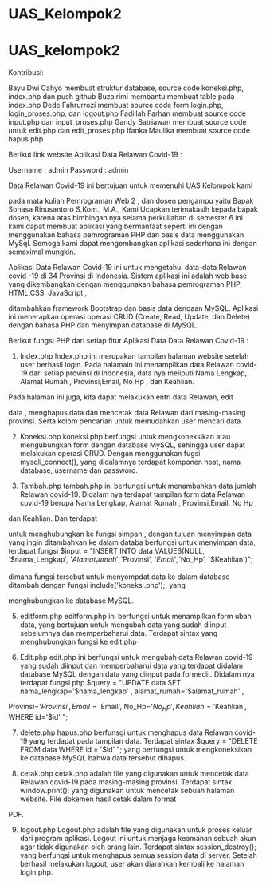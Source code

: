 # UAS_Kelompok2
# UAS_kelompok2

Kontribusi:

Bayu Dwi Cahyo membuat struktur database, source code koneksi.php, index.php dan push github
Buzairimi membantu membuat table pada index.php
Dede Fahrurrozi membuat source code form login.php,   login_proses.php, dan logout.php
Fadillah Farhan membuat source code input.php dan input_proses.php
Gandy Satriawan membuat source code untuk edit.php dan edit_proses.php
Ifanka Maulika membuat source code hapus.php


Berikut link website Aplikasi Data Relawan Covid-19 : 
 
Username	: admin
Password	: admin

Data Relawan Covid-19 ini bertujuan untuk memenuhi UAS Kelompok kami 

pada mata kuliah Pemrograman Web 2 , dan dosen pengampu yaitu Bapak Sonasa Rinusantoro S.Kom., M.A., Kami Ucapkan terimakasih kepada bapak dosen, karena atas bimbingan nya selama perkuliahan di semester 6 ini kami dapat membuat aplikasi yang bermanfaat seperti ini dengan menggunakan bahasa pemrograman PHP dan basis data menggunakan MySql. Semoga kami dapat mengembangkan aplikasi sederhana ini dengan semaximal mungkin.

Aplikasi Data Relawan Covid-19 ini untuk mengetahui data-data Relawan covid -19 di 34 Provinsi di Indonesia. Sistem aplikasi ini adalah web base yang dikembangkan dengan menggunakan bahasa pemrograman PHP, HTML,CSS, JavaScript , 

ditambahkan framework Bootstrap dan basis data dengaan MySQL. Aplikasi ini menerapkan operasi operasi CRUD (Create, Read, Update, dan Delete) dengan bahasa PHP dan menyimpan database di MySQL. 

Berikut fungsi PHP dari setiap fitur Aplikasi Data Data Relawan Covid-19 : 

1. Index.php Index.php ini merupakan tampilan halaman website setelah user berhasil login. Pada halamain ini menampilkan data Relawan covid-19 dari setiap provinsi di Indonesia, data nya meliputi Nama Lengkap, Alamat Rumah , Provinsi,Email, No Hp , dan Keahlian.

Pada halaman ini juga, kita dapat melakukan entri data Relawan, edit 

data , menghapus data dan mencetak data Relawan dari masing-masing provinsi. Serta kolom pencarian untuk memudahkan user mencari data. 

2. Koneksi.php koneksi.php berfungsi untuk mengkoneksikan atau mengubungkan form dengan database MySQL, sehingga user dapat melakukan operasi CRUD. Dengan menggunakan fugsi mysqli_connect(), yang didalamnya terdapat komponen host, nama database, username dan password.

 3.	Tambah.php tambah.php ini berfungsi untuk menambahkan data jumlah Relawan covid-19. Didalam nya terdapat tampilan form data Relawan covid-19 berupa Nama Lengkap, Alamat Rumah , Provinsi,Email, No Hp , 

dan Keahlian. Dan terdapat <form method="post" action="simpan.php" > untuk menghubungkan ke fungsi simpan , dengan tujuan menyimpan data yang ingin ditambahkan ke dalam databa
berfungsi untuk menyimpan data, terdapat fungsi 
$input = "INSERT INTO data VALUES(NULL, 
'$nama_Lengkap', 
'$Alamat_rumah', 
'$Provinsi', 
'$Email', 
'$No_Hp', 
'$Keahlian')"; 

dimana fungsi tersebut untuk menyompdat data ke dalam database ditambah dengan fungsi include('koneksi.php');, yang 

menghubungkan ke database MySQL.

 5.	editform.php editform.php ini berfungsi untuk menampilkan form ubah data, yang bertujuan untuk mengubah data yang sudah diinput sebelumnya dan memperbaharui data. Terdapat sintax <form method="get" action="edit.php"> yang menghubungkan fungsi ke edit.php 

6.	Edit.php edit.php ini berfungsi untuk mengubah data Relawan covid-19 yang sudah diinput dan memperbaharui data yang terdapat didalam database MySQL dengan data yang diinput pada formedit. Didalam nya terdapat fungsi php 
$query = "UPDATE data SET nama_lengkap='$nama_lengkap' ,
alamat_rumah='$alamat_rumah' ,

Provinsi='$Provinsi' , Email='$Email',
No_Hp='$No_Hp',
Keahlian='$Keahlian', 
WHERE id='$id' "; 

7.	delete.php hapus.php berfunsgi untuk menghapus data Relawan covid-19 yang terdapat pada tampilan data. Terdapat sintax $query = "DELETE FROM data WHERE id = '$id' "; yang berfungsi untuk mengkoneksikan ke database MySQL bahwa data tersebut dihapus. 

8.	cetak.php cetak.php adalah file yang digunakan untuk mencetak data Relawan covid-19 pada masing-masing provinsi. Terdapat sintax window.print(); yang digunakan untuk mencetak sebuah halaman website. File dokemen hasil cetak dalam format 

PDF. 

9. logout.php Logout.php adalah file yang digunakan untuk proses keluar dari program aplikasi. Logout ini untuk menjaga keamanan sebuah akun agar tidak digunakan oleh orang lain. Terdapat sintax session_destroy(); yang berfungsi untuk menghapus semua session data di server. Setelah berhasil melakukan logout, user akan diarahkan kembali ke halaman login.php.
